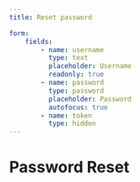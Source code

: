 ```yaml
---
title: Reset password

form:
    fields:
        - name: username
          type: text
          placeholder: Username
          readonly: true
        - name: password
          type: password
          placeholder: Password
          autofocus: true
        - name: token
          type: hidden
---
```


# Password Reset